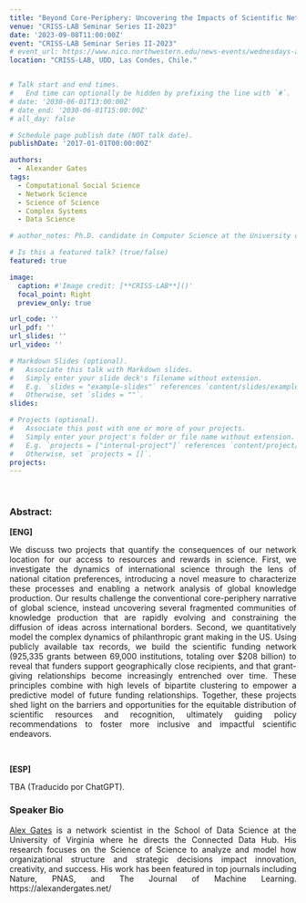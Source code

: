```yaml
---
title: "Beyond Core-Periphery: Uncovering the Impacts of Scientific Networks on Resources and Recognition. [Virtual Talk]"
venue: "CRISS-LAB Seminar Series II-2023"
date: '2023-09-08T11:00:00Z'
event: "CRISS-LAB Seminar Series II-2023"
# event_url: https://www.nico.northwestern.edu/news-events/wednesdays-at-nico/speakers-2021.html
location: "CRISS-LAB, UDD, Las Condes, Chile."


# Talk start and end times.
#   End time can optionally be hidden by prefixing the line with `#`.
# date: '2030-06-01T13:00:00Z'
# date_end: '2030-06-01T15:00:00Z'
# all_day: false

# Schedule page publish date (NOT talk date).
publishDate: '2017-01-01T00:00:00Z'

authors: 
  - Alexander Gates
tags: 
  - Computational Social Science
  - Network Science
  - Science of Science
  - Complex Systems
  - Data Science

# author_notes: Ph.D. candidate in Computer Science at the University of Toulouse.

# Is this a featured talk? (true/false)
featured: true

image:
  caption: #'Image credit: [**CRISS-LAB**]()'
  focal_point: Right
  preview_only: true

url_code: ''
url_pdf: ''
url_slides: ''
url_video: ''

# Markdown Slides (optional).
#   Associate this talk with Markdown slides.
#   Simply enter your slide deck's filename without extension.
#   E.g. `slides = "example-slides"` references `content/slides/example-slides.md`.
#   Otherwise, set `slides = ""`.
slides:

# Projects (optional).
#   Associate this post with one or more of your projects.
#   Simply enter your project's folder or file name without extension.
#   E.g. `projects = ["internal-project"]` references `content/project/deep-learning/index.md`.
#   Otherwise, set `projects = []`.
projects:
---
```


<head>
<script src="https://cdn.jsdelivr.net/npm/add-to-calendar-button@2" async defer></script>

</head>

<div>
<add-to-calendar-button
  name="Beyond Core-Periphery: Uncovering the Impacts of Scientific Networks on Resources and Recognition. By Alexander Gates, Ph.D. at CRISS-LAB (Via Zoom)"
  description="Zoom link: https://udd.zoom.us/j/82674667828?pwd=amlmNlk3R0hPZzlFOTRYY2tZRW9Gdz09"
  startDate="2023-09-08"
  endDate="2023-09-08"
  startTime="11:00"
  endTime="12:30"
  location="Virtual"
  options="['Apple','Google','iCal','Microsoft365','Outlook.com','Yahoo']"
  timeZone="America/Santiago"
  trigger="click"
  inline
  listStyle="modal"
  iCalFileName="Reminder-Event"
  >
</add-to-calendar-button>
</div>
<br>



### Abstract:
<div>

**[ENG]**
<p align="justify"> We discuss two projects that quantify the consequences of our network location for our access to resources and rewards in science.  First, we investigate the dynamics of international science through the lens of national citation preferences, introducing a novel measure to characterize these processes and enabling a network analysis of global knowledge production.  Our results challenge the conventional core-periphery narrative of global science, instead uncovering several fragmented communities of knowledge production that are rapidly evolving and constraining the diffusion of ideas across international borders.  Second, we quantitatively model the complex dynamics of philanthropic grant making in the US.   Using publicly available tax records, we build the scientific funding network (925,335 grants between 69,000 institutions, totaling over $208 billion) to reveal that funders support geographically close recipients, and that grant-giving relationships become increasingly entrenched over time.  These principles combine with high levels of bipartite clustering to empower a predictive model of future funding relationships.  Together, these projects shed light on the barriers and opportunities for the equitable distribution of scientific resources and recognition, ultimately guiding policy recommendations to foster more inclusive and impactful scientific endeavors.</p>
<br>

**[ESP]**
<p align="justify"> TBA (Traducido por ChatGPT).</p>

### Speaker Bio
<p align="justify"> <a href="https://scholar.google.com/citations?user=lWadInsAAAAJ&hl=en&oi=ao" target="_blank">Alex Gates</a> is a network scientist in the School of Data Science at the University of Virginia where he directs the Connected Data Hub. His research focuses on the Science of Science to analyze and model how organizational structure and strategic decisions impact innovation, creativity, and success.  His work has been featured in top journals including Nature, PNAS, and The Journal of Machine Learning.  
https://alexandergates.net/ </p>

</div>